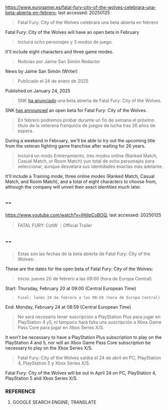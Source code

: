 https://www.eurogamer.es/fatal-fury-city-of-the-wolves-celebrara-una-beta-abierta-en-febrero; last accessed: 20250125

> Fatal Fury: City of the Wolves celebrará una beta abierta en febrero

Fatal Fury: City of the Wolves will have an open beta in February

> Incluirá ocho personajes y 3 modos de juego.

It'll include eight characters and three game modes.

> Noticias por Jaime San Simón Redactor

News by Jaime San Simón (Writer)

> Publicado el 24 de enero de 2025

Published on January 24, 2025

> SNK [ha anunciado](https://www.snk-corp.co.jp/us/press/2025/012402/) una beta abierta de Fatal Fury: City of the Wolves.

SNK [has announced](https://www.snk-corp.co.jp/us/press/2025/012402/) an open beta for Fatal Fury: City of the Wolves.
 
> En febrero podremos probar durante un fin de semana el próximo título de la veterana franquicia de juegos de lucha tras 26 años de espera.

During a weekend in February, we'll be able to try out the upcoming title from the veteran fighting game franchise after waiting for 26 years.

> Incluirá un modo Entrenamiento, tres modos online (Ranked Match, Casual Match, or Room Match) yun total de ocho personajes para seleccionar, aunque desvelará sus identidades exactas más adelante. 

It'll include a Training mode, three online modes (Ranked Match, Casual Match, and Room Match), and a total of eight characters to choose from, although the company will unveil their exact identities much later.

## --

https://www.youtube.com/watch?v=lHjjlpCoBOQ; last accessed: 20250125

> FATAL FURY: CotW ｜Official Trailer 

## --

> Estas son las fechas de la beta abierta de Fatal Fury: City of the Wolves:

These are the dates for the open beta of Fatal Fury: City of the Wolves:

>    Inicio: jueves 20 de febrero a las 09:00 (hora de Europa Central)

Start: Thursday, February 20 at 09:00 (Central European Time)

>     Final: lunes 24 de febrero a las 08:59 (hora de Europa Central)

End: Monday, February 24 at 08:59 (Central European Time)

> No será necesario tener suscripción a PlayStation Plus para jugar en PlayStation 4 y5, ni tampoco hará falta uns suscripción a Xbox Game Pass Core para jugar en Xbox Series X/S.

It won't be necessary to have a PlayStation Plus subscription to play on the PlayStation 4 and 5, nor will an Xbox Game Pass Core subscription be necessary to play on the Xbox Series X/S.

> Fatal Fury: City of the Wolves saldrá el 24 de abril en PC, PlayStation 4, PlayStation 5 y Xbox Series X/S. 

Fatal Fury: City of the Wolves will be out in April 24 on PC, PlayStation 4, PlayStation 5 and Xbox Series X/S. 

### REFERENCE

1) GOOGLE SEARCH ENGINE; TRANSLATE